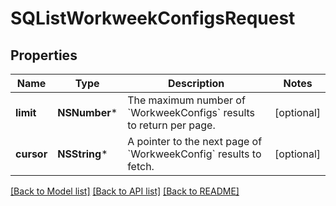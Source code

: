 # SQListWorkweekConfigsRequest

## Properties
Name | Type | Description | Notes
------------ | ------------- | ------------- | -------------
**limit** | **NSNumber*** | The maximum number of &#x60;WorkweekConfigs&#x60; results to return per page. | [optional] 
**cursor** | **NSString*** | A pointer to the next page of &#x60;WorkweekConfig&#x60; results to fetch. | [optional] 

[[Back to Model list]](../README.md#documentation-for-models) [[Back to API list]](../README.md#documentation-for-api-endpoints) [[Back to README]](../README.md)


